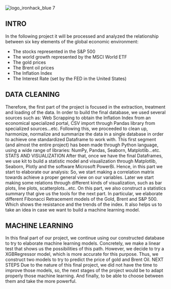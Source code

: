 ![logo_ironhack_blue 7](https://user-images.githubusercontent.com/23629340/40541063-a07a0a8a-601a-11e8-91b5-2f13e4e6b441.png)

## INTRO

In the following project it will be processed and analyzed the relationship between six key elements of the global economic environment: 
-	The stocks represented in the S&P 500
-	The world growth represented by the MSCI World ETF
-	The gold prices
-	The Brent oil prices
-	The Inflation Index
-	The Interest Rate (set by the FED in the United States)

## DATA CLEANING
Therefore, the first part of the project is focused in the extraction, treatment and loading of the data. In order to build the final database, we used several sources such as: Web Scrapping to obtain the Inflation Index from an economical specialized portal, CSV import through Pandas library from specialized sources…etc. 
Following this, we proceeded to clean up, harmonize, normalize and summarize the data in a single database in order to achieve one standardized Dataframe to work with.
This first segment (and almost the entire project) has been made through Python language, using a wide range of libraries: NumPy, Pandas, Seaborn, Matplotlib…etc.
STATS AND VISUALIZATION
After that, once we have the final Dataframes, we use kit to build a statistic model and visualization through Matplotlib, Seaborn, Plotly and the software Microsoft PowerBi.
Hence, in this part we start to elaborate our analysis:
So, we start making a correlation matrix towards achieve a proper general view on our variables. Later we start making some relations through different kinds of visualization, such as bar plots, line plots, scatterplots…etc.
On this part, we also construct a statistics summary that give us the tools for the next part. In particular, we elaborate different Fibonacci Retracement models of the Gold, Brent and S&P 500. Which shows the resistance and the trends of the index. It also helps us to take an idea in case we want to build a machine learning model.

## MACHINE LEARNING
In this final part of our project, we continue using our constructed database to try to elaborate machine learning models. Concretely, we make a linear test that shows us the possibilities of this path. However, we decide to try a XGBRegressor model, which is more accurate for this purpose. Thus, we construct two models to try to predict the price of gold and Brent Oil.
NEXT STEPS
Due to the nature of this final project, we did not have the time to improve those models, so, the next stages of the project would be to adapt properly those machine learning. And finally, to be able to choose between them and take the more powerful. 

